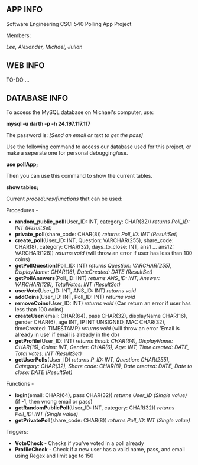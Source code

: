 ## APP INFO
Software Engineering CSCI 540 Polling App Project

Members:

*Lee, Alexander, Michael, Julian*

## WEB INFO
TO-DO ...

## DATABASE INFO
To access the MySQL database on Michael's computer, use:

**mysql -u darth -p -h 24.197.117.117**

The password is: *[Send an email or text to get the pass]*

Use the following command to access our database used for this project, or make a seperate one for personal debugging/use.

**use pollApp;**

Then you can use this command to show the current tables.

**show tables;**

Current *procedures/functions* that can be used:

Procedures -
- **random_public_poll**(User_ID: INT, category: CHAR(32)) *returns Poll_ID: INT (ResultSet)*
- **private_poll**(share_code: CHAR(8)) *returns Poll_ID: INT (ResultSet)*
- **create_poll**(User_ID: INT, Question: VARCHAR(255), share_code: CHAR(8), category: CHAR(32), days_to_close: INT, ans1 ... ans12: VARCHAR(128)) *returns void* (will throw an error if user has less than 100 coins)
- **getPollQuestion**(Poll_ID: INT) *returns Question: VARCHAR(255), DisplayName: CHAR(16), DateCreated: DATE (ResultSet)*
- **getPollAnswers**(Poll_ID: INT) *returns ANS_ID: INT, Answer: VARCHAR(128), TotalVotes: INT (ResultSet)*
- **userVote**(User_ID: INT, ANS_ID: INT) *returns void*
- **addCoins**(User_ID: INT, Poll_ID: INT) *returns void*
- **removeCoins**(User_ID: INT) *returns void* (Can return an error if user has less than 100 coins)
- **createUser**(email: CHAR(64), pass CHAR(32), displayName CHAR(16), gender CHAR(6), age INT, IP INT UNSIGNED, MAC CHAR(32), timeCreated: TIMESTAMP) *returns void* (will throw an error 'Email is already in use' if email is already in the db)
- **getProfile**(User_ID: INT) *returns Email: CHAR(64), DisplayName: CHAR(16), Coins: INT, Gender: CHAR(6), Age: INT, Time created: DATE, Total votes: INT (ResultSet)*
- **getUserPolls**(User_ID) *returns P_ID: INT, Question: CHAR(255), Category: CHAR(32), Share code: CHAR(8), Date created: DATE, Date to close: DATE (ResultSet)*

Functions - 
- **login**(email: CHAR(64), pass CHAR(32)) *returns User_ID (Single value)* (if -1, then wrong email or pass)
- **getRandomPublicPoll**(User_ID: INT, category: CHAR(32)) *returns Poll_ID: INT (Single value)*
- **getPrivatePoll**(share_code: CHAR(8)) *returns Poll_ID: INT (Single value)*

Triggers:
- **VoteCheck** - Checks if you've voted in a poll already
- **ProfileCheck** - Check if a new user has a valid name, pass, and email using Regex and limit age to 150


